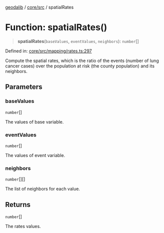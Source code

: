 [geodalib](../../../modules.md) / [core/src](../index.md) / spatialRates

# Function: spatialRates()

> **spatialRates**(`baseValues`, `eventValues`, `neighbors`): `number`[]

Defined in: [core/src/mapping/rates.ts:297](https://github.com/GeoDaCenter/geoda-lib/blob/9716a45cca9cf3b644d6187deeb842d47f2b7a3a/js/packages/core/src/mapping/rates.ts#L297)

Compute the spatial rates, which is the ratio of the events (number of lung cancer cases)
over the population at risk (the county population) and its neighbors.

## Parameters

### baseValues

`number`[]

The values of base variable.

### eventValues

`number`[]

The values of event variable.

### neighbors

`number`[][]

The list of neighbors for each value.

## Returns

`number`[]

The rates values.
